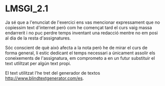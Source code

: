 # LMSGI_2.1

Ja sé que a l'enunciat de l'exercici ens vas mencionar expressament que no copiessim text d'internet però com he començat tard el curs vaig massa endarrerit i no puc perdre temps inventant una redacció mentre no em posi al dia de la resta d'assignatures.

Sóc conscient de què això afecta a la nota però he de mirar el curs de forma general, li estic dedicant el temps necessari a únicament assolir els coneixements de l'assignatura, em comprometo a en un futur substituir el text utliltzat per algún text propi.

El text utilitzat l'he tret del generador de textos http://www.blindtextgenerator.com/es.
